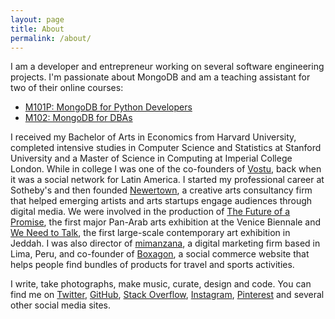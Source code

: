 ```yaml
---
layout: page
title: About
permalink: /about/
---
```


I am a developer and entrepreneur working on several software engineering
projects. I'm passionate about MongoDB and am a teaching assistant for two of
their online courses:

 - [M101P: MongoDB for Python Developers](https://university.mongodb.com/courses/M101P/about)
 - [M102: MongoDB for DBAs](https://university.mongodb.com/courses/M102/about)

I received my Bachelor of Arts in Economics from Harvard University,
completed intensive studies in Computer Science and Statistics at Stanford
University and a Master of Science in Computing at Imperial College London.
While in  college I was one of the co-founders of [Vostu](http://www.vostu.com),
back when  it was a social network for Latin America. I started my
professional career  at Sotheby's and then founded [Newertown](http://newertown.com),
a creative  arts consultancy firm that helped
emerging artists and arts startups engage  audiences through digital media.
We were involved in the production of
[The Future of a Promise](http://edgeofarabia.com/exhibitions/the-future-of-a-promise),
the first major Pan-Arab arts exhibition at the Venice Biennale and
[We Need to Talk](http://edgeofarabia.com/exhibitions/we-need-to-talk-jeddah),
the first large-scale contemporary art exhibition in Jeddah. I was also
director of [mimanzana](http://mimanzana.com), a digital marketing firm based
in Lima, Peru, and co-founder of [Boxagon](http://boxagon.com), a social
commerce website that helps people find bundles of products for travel
and sports activities.

I write, take photographs, make music, curate, design and code. You can
find me on
[Twitter](http://bit.ly/21mjDiv),
[GitHub](http://bit.ly/1pkjukg),
[Stack Overflow](http://bit.ly/1RbgJOn),
[Instagram](http://bit.ly/1RbXgXq),
[Pinterest](https://www.pinterest.com/juancarlosfarah/) and several other social
media sites.
